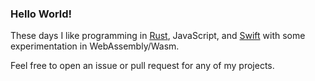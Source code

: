 ### Hello World!

These days I like programming in [Rust][rust], JavaScript, and [Swift][swift]
with some experimentation in WebAssembly/Wasm.

Feel free to open an issue or pull request for any of my projects.

[rust]: https://www.rust-lang.org
[swift]: https://swift.org
